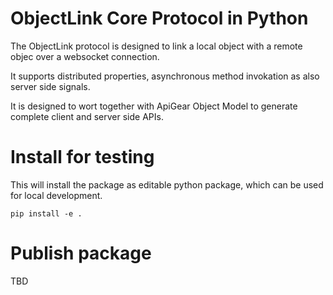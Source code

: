# ObjectLink Core Protocol in Python

The ObjectLink protocol is designed to link a local object with a remote objec over a websocket connection.

It supports distributed properties, asynchronous method invokation as also server side signals.

It is designed to wort together with ApiGear Object Model to generate complete client and server side APIs.

# Install for testing

This will install the package as editable python package, which can be used for local development.

```
pip install -e .
```

# Publish package

TBD


